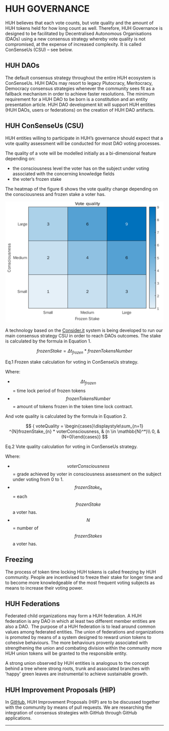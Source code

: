 # HUH GOVERNANCE

HUH believes that each vote counts, but vote quality and the amount of HUH tokens held for how long count as well. Therefore, HUH Governance is designed to be facilitated by Decentralised Autonomous Organisations (DAOs) using a new consensus strategy whereby vote quality is not compromised, at the expense of increased complexity. It is called ConSenseUs (CSU) – see below.

## HUH DAOs

The default consensus strategy throughout the entire HUH ecosystem is ConSenseUs. HUH DAOs may resort to legacy Plutocracy, Meritocracy, Democracy consensus strategies whenever the community sees fit as a fallback mechanism in order to achieve faster resolutions. The minimum requirement for a HUH DAO to be born is a constitution and an entity presentation article. HUH DAO development kit will support HUH entities (HUH DAOs, users or federations) on the creation of HUH DAO artifacts.

## HUH ConSenseUs (CSU)

HUH entities willing to participate in HUH’s governance should expect that a vote quality assessment will be conducted for most DAO voting processes.

The quality of a vote will be modelled initially as a bi-dimensional feature depending on:

* the consciousness level the voter has on the subject under voting associated with the concerning knowledge fields
* the voter’s frozen stake

The heatmap of the figure 6 shows the vote quality change depending on the consciousness and frozen stake a voter has.

![Fig. 6. Vote quality heatmap](<../../.gitbook/assets/image (1) (1).png>)

A technology based on the [Consider.it](https://consider.it) system is being developed to run our main consensus strategy CSU in order to reach DAOs outcomes. The stake is calculated by the formula in Equation 1.

$$
{ frozenStake = \Delta t_{frozen} * frozenTokensNumber }
$$

​Eq.1 Frozen stake calculation for voting in ConSenseUs strategy.

Where:

* $$\Delta t_{frozen}$$ = time lock period of frozen tokens
* $$frozenTokensNumber$$ = amount of tokens frozen in the token time lock contract.

And vote quality is calculated by the formula in Equation 2.

$$
{ voteQuality = \begin{cases}\displaystyle\sum_{n=1} ^{N}frozenStake_{n} * voterConsciousness, & (n \in \mathbb{N}^*)\\ 0, & (N=0)\end{cases}}
$$

​Eq.2 Vote quality calculation for voting in ConSenseUs strategy.

Where:

* $$voterConsciousness$$ = grade achieved by voter in consciousness assessment on the subject under voting from 0 to 1.
* $$frozenStake_{n}$$ = each $$frozenStake$$ a voter has.
* $$N$$ = number of $$frozenStakes$$ a voter has.

## Freezing

The process of token time locking HUH tokens is called freezing by HUH community. People are incentivised to freeze their stake for longer time and to become more knowledgeable of the most frequent voting subjects as means to increase their voting power.

## HUH Federations

Federated child organizations may form a HUH federation. A HUH federation is any DAO in which at least two different member entities are also a DAO.  The purpose of a HUH federation is to lead around common values among federated entities. The union of federations and organizations is promoted by means of a system designed to reward union tokens to cohesive behaviours. The more behaviours provenly associated with strengthening the union and combating division within the community more HUH union tokens will be granted to the responsible entity.

A strong union observed by HUH entities is analogous to the concept behind a tree where strong roots, trunk and associated branches with 'happy' green leaves are instrumental to achieve sustainable growth.

## HUH Improvement Proposals (HIP)

In [GitHub](https://github.com/HUH-Token), HUH Improvement Proposals (HIP) are to be discussed together with the community by means of pull requests. We are researching the integration of consensus strategies with GitHub through GitHub applications.

***
